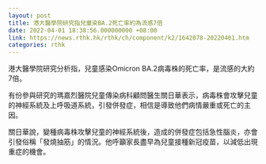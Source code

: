 ```yaml
---
layout: post
title: 港大醫學院研究指兒童染BA.2死亡率約為流感7倍
date: 2022-04-01 18:38:56.000000000 +08:00
link: https://news.rthk.hk/rthk/ch/component/k2/1642078-20220401.htm
categories: rthk
---
```


港大醫學院研究分析指，兒童感染Omicron BA.2病毒株的死亡率，是流感的大約7倍。

有份參與研究的瑪嘉烈醫院兒童傳染病科顧問醫生關日華表示，病毒株會攻擊兒童的神經系統及上呼吸道系統，引發併發症，相信是導致他們病情嚴重或死亡的主因。

關日華說，變種病毒株攻擊兒童的神經系統後，造成的併發症包括急性腦炎，亦會引發俗稱「發燒抽筋」的情況。他呼籲家長盡早為兒童接種新冠疫苗，以減低出現重症的機會。
